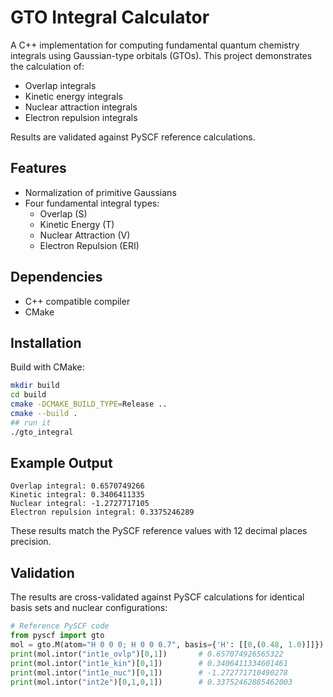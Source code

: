 # GTO Integral Calculator

A C++ implementation for computing fundamental quantum chemistry integrals using Gaussian-type orbitals (GTOs). This project demonstrates the calculation of:

- Overlap integrals
- Kinetic energy integrals
- Nuclear attraction integrals
- Electron repulsion integrals

Results are validated against PySCF reference calculations.

## Features

- Normalization of primitive Gaussians
- Four fundamental integral types:
  - Overlap (S)
  - Kinetic Energy (T)
  - Nuclear Attraction (V)
  - Electron Repulsion (ERI)

## Dependencies

- C++ compatible compiler
- CMake

## Installation

Build with CMake:

```bash
mkdir build
cd build
cmake -DCMAKE_BUILD_TYPE=Release ..
cmake --build .
## run it
./gto_integral   
```

## Example Output

```
Overlap integral: 0.6570749266
Kinetic integral: 0.3406411335
Nuclear integral: -1.2727717105
Electron repulsion integral: 0.3375246289
```

These results match the PySCF reference values with 12 decimal places precision.

## Validation

The results are cross-validated against PySCF calculations for identical basis sets and nuclear configurations:

```python
# Reference PySCF code
from pyscf import gto
mol = gto.M(atom="H 0 0 0; H 0 0 0.7", basis={'H': [[0,(0.48, 1.0)]]})
print(mol.intor("int1e_ovlp")[0,1])       # 0.657074926565322
print(mol.intor("int1e_kin")[0,1])        # 0.3406411334601461
print(mol.intor("int1e_nuc")[0,1])        # -1.272771710490278
print(mol.intor("int2e")[0,1,0,1])        # 0.33752462885462003
```
